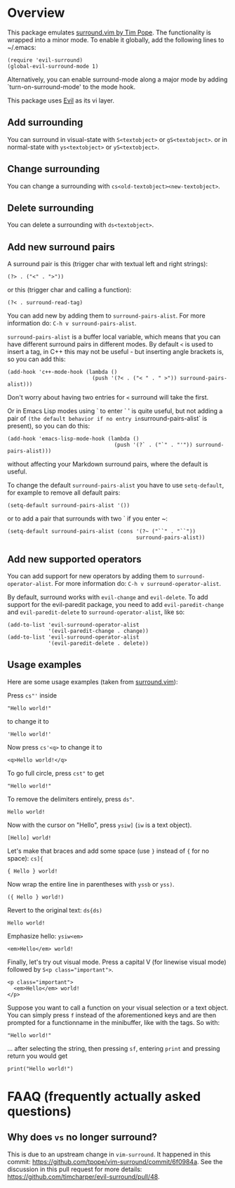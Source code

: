 # Overview

This package emulates [surround.vim by Tim Pope](https://github.com/tpope/vim-surround).
The functionality is wrapped into a minor mode.
To enable it globally, add the following lines to ~/.emacs:

    (require 'evil-surround)
    (global-evil-surround-mode 1)

Alternatively, you can enable surround-mode along a major mode by adding
`turn-on-surround-mode' to the mode hook.

This package uses [Evil](https://gitorious.org/evil) as its vi layer.

## Add surrounding ##
You can surround in visual-state with `S<textobject>` or `gS<textobject>`.
or in normal-state with `ys<textobject>` or `yS<textobject>`.

## Change surrounding ##
You can change a surrounding with `cs<old-textobject><new-textobject>`.

## Delete surrounding ##
You can delete a surrounding with `ds<textobject>`.

## Add new surround pairs ##
A surround pair is this (trigger char with textual left and right strings):

    (?> . ("<" . ">"))

or this (trigger char and calling a function):

    (?< . surround-read-tag)

You can add new by adding them to `surround-pairs-alist`.
For more information do: `C-h v surround-pairs-alist`.

`surround-pairs-alist` is a buffer local variable, which means that you can have
different surround pairs in different modes.
By default `<` is used to insert a tag, in C++ this may not be useful - but
inserting angle brackets is, so you can add this:

    (add-hook 'c++-mode-hook (lambda ()
                               (push '(?< . ("< " . " >")) surround-pairs-alist)))

Don't worry about having two entries for `<` surround will take the first.

Or in Emacs Lisp modes using \` to enter \` ' is quite useful, but not adding a
pair of ` (the default behavior if no entry in `surround-pairs-alist` is
present), so you can do this:

    (add-hook 'emacs-lisp-mode-hook (lambda ()
                                      (push '(?` . ("`" . "'")) surround-pairs-alist)))

without affecting your Markdown surround pairs, where the default is useful.

To change the default `surround-pairs-alist` you have to use `setq-default`, for
example to remove all default pairs:

    (setq-default surround-pairs-alist '())

or to add a pair that surrounds with two ` if you enter ~:

    (setq-default surround-pairs-alist (cons '(?~ ("``" . "``"))
                                             surround-pairs-alist))

## Add new supported operators ##
You can add support for new operators by adding them to `surround-operator-alist`.
For more information do: `C-h v surround-operator-alist`.

By default, surround works with `evil-change` and `evil-delete`.
To add support for the evil-paredit package, you need to add `evil-paredit-change`
and `evil-paredit-delete` to `surround-operator-alist`, like so:

    (add-to-list 'evil-surround-operator-alist
                 '(evil-paredit-change . change))
    (add-to-list 'evil-surround-operator-alist
                 '(evil-paredit-delete . delete))

## Usage examples ##

Here are some usage examples (taken from
[surround.vim](https://github.com/tpope/vim-surround/blob/master/README.markdown)):

Press `cs"'` inside

    "Hello world!"

to change it to

    'Hello world!'

Now press `cs'<q>` to change it to

    <q>Hello world!</q>

To go full circle, press `cst"` to get

    "Hello world!"

To remove the delimiters entirely, press `ds"`.

    Hello world!

Now with the cursor on "Hello", press `ysiw]` (`iw` is a text object).

    [Hello] world!

Let's make that braces and add some space (use `}` instead of `{` for no
space): `cs]{`

    { Hello } world!

Now wrap the entire line in parentheses with `yssb` or `yss)`.

    ({ Hello } world!)

Revert to the original text: `ds{ds)`

    Hello world!

Emphasize hello: `ysiw<em>`

    <em>Hello</em> world!

Finally, let's try out visual mode. Press a capital V (for linewise
visual mode) followed by `S<p class="important">`.

    <p class="important">
      <em>Hello</em> world!
    </p>

Suppose you want to call a function on your visual selection or a text
object. You can simply press `f` instead of the aforementioned keys
and are then prompted for a functionname in the minibuffer, like with
the tags. So with:

	"Hello world!"

... after selecting the string, then pressing `sf`, entering `print`
and pressing return you would get

    print("Hello world!")

# FAAQ (frequently actually asked questions)

## Why does `vs` no longer surround?

This is due to an upstream change in `vim-surround`. It happened in this commit: https://github.com/tpope/vim-surround/commit/6f0984a. See the discussion in this pull request for more details: https://github.com/timcharper/evil-surround/pull/48.
